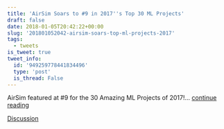 ```yaml
---
title: 'AirSim Soars to #9 in 2017''s Top 30 ML Projects'
draft: false
date: 2018-01-05T20:42:22+00:00
slug: '201801052042-airsim-soars-top-ml-projects-2017'
tags:
  - tweets
is_tweet: true
tweet_info:
  id: '949259778441834496'
  type: 'post'
  is_thread: False
---
```




AirSim featured at #9 for the 30 Amazing ML Projects of 2017!... [continue reading](urls[0])

[Discussion](https://x.com/sytelus/status/949259778441834496)

